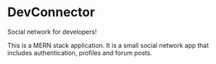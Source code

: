 # DevConnector
Social network for developers!

This is a MERN stack application. It is a small social network app that includes authentication, profiles and forum posts.
